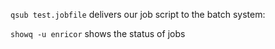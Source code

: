 
`qsub test.jobfile` delivers our job script to the batch system:

`showq -u enricor` shows the status of jobs

